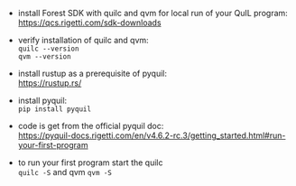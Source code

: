 - install Forest SDK with quilc and qvm for local run of your QuIL program:<br/> 
https://qcs.rigetti.com/sdk-downloads

- verify installation of quilc and qvm:<br/>
    ```quilc --version```<br/>
    ```qvm --version```

- install rustup as a prerequisite of pyquil:<br/>
 https://rustup.rs/

- install pyquil:<br/> 
```pip install pyquil```

- code is get from the official pyquil doc:<br/> 
https://pyquil-docs.rigetti.com/en/v4.6.2-rc.3/getting_started.html#run-your-first-program

- to run your first program start the quilc <br/>
```quilc -S```   and qvm ```qvm -S``` 